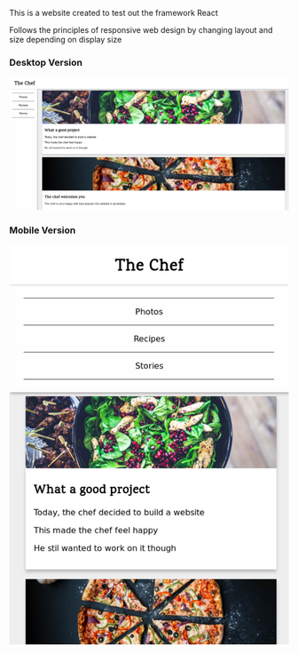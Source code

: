 This is a website created to test out the framework React

Follows the principles of responsive web design by changing layout and size depending on display size


### Desktop Version
![Desktop version of website](PHOTOS/Desktop.png)


### Mobile Version
![Mobile version of website](PHOTOS/Mobile.png)
